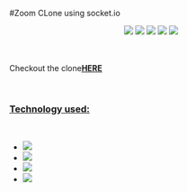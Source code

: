 #Zoom CLone using socket.io
<p align="center">
    <img src="https://img.shields.io/badge/Platform-Web-brightgreen.svg" />
  <img src="https://img.shields.io/badge/Version-1.0-green.svg" />
  <img src="https://img.shields.io/badge/Editor-WEB_Strom-0078d7.svg" />
  <img src="https://img.shields.io/badge/Framework-Express_JS-61dbfb.svg" />
  <img src="https://img.shields.io/badge/Language-JavaScript-f0db4f.svg" /> <br/> <br/> <br/>
</p>
<p>Checkout the clone<b><u><a href="https://salty-wildwood-09920.herokuapp.com/">HERE</a></u</b></p><br/>
    <h3>Technology used:</h3><br/>
    <ul>
        <li><img src="https://img.shields.io/badge/Socket.io-brightgreen.svg" /></li>
        <li><img src="https://img.shields.io/badge/PeerJS-green.svg" /></li>
        <li><img src="https://img.shields.io/badge/WebRTC-0078d7.svg" /></li>
        <li><img src="https://img.shields.io/badge/EJS-f0db4f.svg" /></li>
